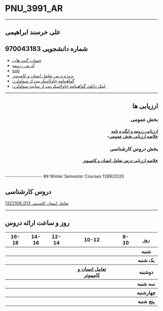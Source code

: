 # PNU_3991_AR
----------
## علی خرسند ابراهیمی 
شماره دانشجویی 970043183 
---
- <a href="https://github.com/Ali-khorsand-Ebrahimi">حساب گیت هاب</a>
- <a href="https://github.com/Ali-khorsand-Ebrahimi/Ali.khorsand.ebrahimi/blob/gh-pages/Index.md">آدرس رزومه</a>
- <a href="https://github.com/Ali-khorsand-Ebrahimi/SOP">sop</a>
- <a href="https://github.com/mozhganmottaghi/PNU_3991_AR/tree/main/ResearchAndPresentationMethods">پروژه درس تعامل انسان و کامپیوتر</a>
- <a href="https://github.com/Ali-khorsand-Ebrahimi/PNU_3991_AR/blob/main/Javascript_Certificate.JPG">گواهینامه جاوااسکریپت از سولولرن</a>
- <a href="https://www.sololearn.com/Certificate/1024-20275044/pdf/">لینک دانلود گواهینامه جاوااسکریپت از سایت سولولرن</a>
-------------------
<h2 align="right">ارزیابی ها</h2>
<h3 align="right">بخش عمومی</h3><h4 align="right">
<a href="https://github.com/Ali-khorsand-Ebrahimi/PNU_3991_AR/blob/main/XX_CV_CheckList_AR_3991.pdf">ارزیابی رزومه و انگیزه نامه</a></br>
-<a href="https://github.com/Ali-khorsand-Ebrahimi/PNU_3991_AR/blob/main/XX_GeneralSection_CheckList_AR_3991.pdf">خلاصه ارزیابی بخش عمومی</a></br></h4>
<h3 align="right">بخش دروس کارشناسی</h3><h4 align="right">
<a href="https://github.com/Ali-khorsand-Ebrahimi/PNU_3991_AR/blob/main/XX_HumanComputerInteraction_CheckList_AR_3991.pdf">خلاصه ارزیابی درس تعامل انسان و کامپیوتر</a></h4></br>
-------------------
## Winter Semester Courses 1399/2020

## دروس کارشناسی

[1322108_013 تعامل انسان کامپیوتر](https://github.com/AliRazavi-edu/PNU_3991/tree/master/_BSc/HumanComputerInteraction)

-----------------


## روز و ساعت ارائه دروس

<table style="width:100%">
  <tr>
    <th >16-18</th>
    <th >14-16</th>
    <th >12-14</th>
    <th>10-12</th>
    <th>8-10</th>
    <th>روز</th>
   </tr>
  <tr>
  <th ></th>
    <th ></th>
    <th ></th>
    <th ></th>
    <th ></th>
   
  <th>شنبه</th>
  </tr>
   <tr>
    <th ></th>
    <th ></th>
    <th></th>
    <th></th>
    <th ></th>
    <th>یک شنبه</th>
  </tr>
   <tr>
     <th ><a </a> </th>
     <th ><a </a></th>
     <th><a </a></th>
     <th><a 
     <th><a href="https://github.com/AliRazavi-edu/PNU_3991/tree/master/_BSc/HumanComputerInteraction">تعامل انسان و كامپيوتر</a></th>
    <th ></th>   
    <th>دوشنبه</th>
  </tr>
   <tr>
     <th></th>
    <th ></th>
     <th></th>
    <th></th>
    <th ></th>
    <th>سه شنبه</th>
  </tr>
   <tr>
    <th ></th>
    <th ></th>
    <th></th>
    <th></th>
     <th ><a </a></th>
    <th>چهارشنبه</th>
  </tr>
   <tr>
    <th ></th>
     <th ><a  </a></th>
     <th ><a </a></th>
     <th><a  </a></th>
    <th><a </a></th>
    <th>پنج شنبه</th>
  </tr>
</table>

